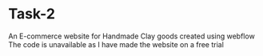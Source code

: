 # Task-2
An E-commerce website for Handmade Clay goods created using webflow
The code is unavailable as I have made the website on a free trial 
